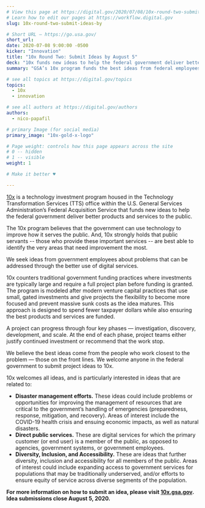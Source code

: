```yaml
---
# View this page at https://digital.gov/2020/07/08/10x-round-two-submit-ideas-by
# Learn how to edit our pages at https://workflow.digital.gov
slug: 10x-round-two-submit-ideas-by

# Short URL — https://go.usa.gov/
short_url: 
date: 2020-07-08 9:00:00 -0500
kicker: "Innovation"
title: "10x Round Two: Submit Ideas by August 5"
deck: "10x funds new ideas to help the federal government deliver better products and services."
summary: "GSA’s 10x program funds the best ideas from federal employees across government."

# see all topics at https://digital.gov/topics
topics: 
  - 10x
  - innovation

# see all authors at https://digital.gov/authors
authors: 
  - nico-papafil

# primary Image (for social media)
primary_image: "10x-gold-x-logo"

# Page weight: controls how this page appears across the site
# 0 -- hidden
# 1 -- visible
weight: 1

# Make it better ♥

---
```


[10x](https://10x.gsa.gov) is a technology investment program housed in the Technology Transformation Services (TTS) office within the U.S. General Services Administration’s Federal Acquisition Service that funds new ideas to help the federal government deliver better products and services to the public.

The 10x program believes that the government can use technology to improve how it serves the public. And, 10x strongly holds that public servants -- those who provide these important services -- are best able to identify the very areas that need improvement the most. 

We seek ideas from government employees about problems that can be addressed through the better use of digital services.

10x counters traditional government funding practices where investments are typically large and require a full project plan before funding is granted. The program is modeled after modern venture capital practices that use small, gated investments and give projects the flexibility to become more focused and prevent massive sunk costs as the idea matures. This approach is designed to spend fewer taxpayer dollars while also ensuring the best products and services are funded.

A project can progress through four key phases — investigation, discovery, development, and scale. At the end of each phase, project teams either justify continued investment or recommend that the work stop.

We believe the best ideas come from the people who work closest to the problem — those on the front lines. We welcome anyone in the federal government to submit project ideas to 10x.

10x welcomes all ideas, and is particularly interested in ideas that are related to: 

- **Disaster management efforts.** These ideas could include problems or opportunities for improving the management of resources that are critical to the government’s handling of emergencies (preparedness, response, mitigation, and recovery). Areas of interest include the COVID-19 health crisis and ensuing economic impacts, as well as natural disasters. 
- **Direct public services.** These are digital services for which the primary customer (or end user) is a member of the public, as opposed to agencies, government systems, or government employees. 
- **Diversity, Inclusion, and Accessibility.** These are ideas that further diversity, inclusion and accessibility for all members of the public. Areas of interest could include expanding access to government services for populations that may be traditionally underserved, and/or efforts to ensure equity of service across diverse segments of the population. 

**For more information on how to submit an idea, please visit [10x.gsa.gov](https://10x.gsa.gov). Idea submissions close August 5, 2020.**
